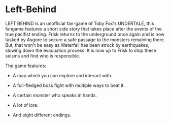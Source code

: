 # Left-Behind

LEFT BEHIND is an unofficial fan-game of Toby Fox's UNDERTALE, this fangame features a short side story that takes place after the events of the true pacifist ending. Frisk returns to the underground once again and is now tasked by Asgore to secure a safe passage to the monsters remaining there. But, that won't be easy as Waterfall has been struck by earthquakes, slowing down the evacuation process. It is now up to Frisk to stop these seisms and find who is responsible.

The game features:

- A map which you can explore and interact with.

- A full-fledged boss fight with multiple ways to beat it.

- A certain monster who speaks in hands.

- A lot of lore.

- And eight different endings.